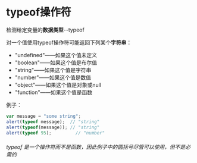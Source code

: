 # typeof操作符

检测给定变量的**数据类型**--typeof

对一个值使用typeof操作符可能返回下列某个**字符串**：
* "undefined"——如果这个值未定义
* "boolean"——如果这个值是布尔值
* "string"——如果这个值是字符串
* "number"——如果这个值是数值
* "object"——如果这个值是对象或null
* "function"——如果这个值是函数

例子：
```js
var message = "some string";
alert(typeof message);  // "string"
alert(typeof(message)); // "string"
alert(typeof 95);         // "number"
```

###### typeof 是一个操作符而不是函数，因此例子中的圆括号尽管可以使用，但不是必需的